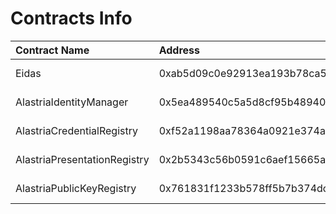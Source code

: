 # Contracts Info

| Contract Name | Address | ABI |
| :------------ | :-------| :--- |
| Eidas | 0xab5d09c0e92913ea193b78ca57360a78342f81ad | https://github.com/alastria/alastria-identity/blob/develop/contracts/abi/Eidas |
| AlastriaIdentityManager | 0x5ea489540c5a5d8cf95b48940d6f54afa48ee6f5 | https://github.com/alastria/alastria-identity/blob/develop/contracts/abi/AlastriaIdentityManager |
| AlastriaCredentialRegistry | 0xf52a1198aa78364a0921e374ad351e34b4550cb5 | https://github.com/alastria/alastria-identity/blob/develop/contracts/abi/AlastriaCredentialRegistry |
| AlastriaPresentationRegistry | 0x2b5343c56b0591c6aef15665a83c334afa368405 | https://github.com/alastria/alastria-identity/blob/develop/contracts/abi/AlastriaPresentationRegistry |
| AlastriaPublicKeyRegistry | 0x761831f1233b578ff5b7b374dcd7f2b353b18d2d | https://github.com/alastria/alastria-identity/blob/develop/contracts/abi/AlastriaPublicKeyRegistry |
